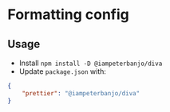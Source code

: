# Formatting config

## Usage

- Install `npm install -D @iampeterbanjo/diva`
- Update `package.json` with:

```json
{
	"prettier": "@iampeterbanjo/diva"
}
```
